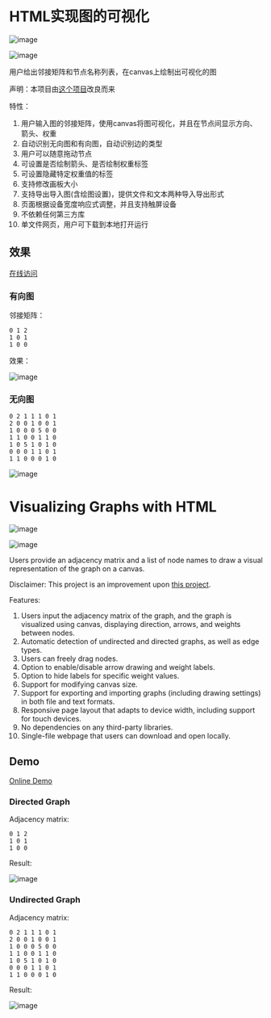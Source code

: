 # HTML实现图的可视化

![image](image.png)

![image](image-1.png)

用户给出邻接矩阵和节点名称列表，在canvas上绘制出可视化的图

声明：本项目由[这个项目](https://github.com/ccessl/create_gra)改良而来

特性：

1. 用户输入图的邻接矩阵，使用canvas将图可视化，并且在节点间显示方向、箭头、权重
2. 自动识别无向图和有向图，自动识别边的类型
3. 用户可以随意拖动节点
4. 可设置是否绘制箭头、是否绘制权重标签
5. 可设置隐藏特定权重值的标签
6. 支持修改画板大小
7. 支持导出导入图(含绘图设置)，提供文件和文本两种导入导出形式
8. 页面根据设备宽度响应式调整，并且支持触屏设备
9. 不依赖任何第三方库
10. 单文件网页，用户可下载到本地打开运行


## 效果

[在线访问](https://xy0797.github.io/Visualizing-Graphs-with-HTML/web/)

### 有向图

邻接矩阵：

```
0 1 2
1 0 1
1 0 0
```

效果：

![image](image-2.png)
    
### 无向图

```
0 2 1 1 1 0 1
2 0 0 1 0 0 1
1 0 0 0 5 0 0
1 1 0 0 1 1 0
1 0 5 1 0 1 0
0 0 0 1 1 0 1
1 1 0 0 0 1 0
```

![image](image-3.png)


# Visualizing Graphs with HTML

![image](image.png)

![image](image-1.png)

Users provide an adjacency matrix and a list of node names to draw a visual representation of the graph on a canvas.

Disclaimer: This project is an improvement upon [this project](https://github.com/ccessl/create_gra).

Features:

1. Users input the adjacency matrix of the graph, and the graph is visualized using canvas, displaying direction, arrows, and weights between nodes.
2. Automatic detection of undirected and directed graphs, as well as edge types.
3. Users can freely drag nodes.
4. Option to enable/disable arrow drawing and weight labels.
5. Option to hide labels for specific weight values.
6. Support for modifying canvas size.
7. Support for exporting and importing graphs (including drawing settings) in both file and text formats.
8. Responsive page layout that adapts to device width, including support for touch devices.
9. No dependencies on any third-party libraries.
10. Single-file webpage that users can download and open locally.

## Demo

[Online Demo](https://xy0797.github.io/Visualizing-Graphs-with-HTML/web/)

### Directed Graph

Adjacency matrix:

```
0 1 2
1 0 1
1 0 0
```

Result:

![image](image-2.png)

### Undirected Graph

Adjacency matrix:

```
0 2 1 1 1 0 1
2 0 0 1 0 0 1
1 0 0 0 5 0 0
1 1 0 0 1 1 0
1 0 5 1 0 1 0
0 0 0 1 1 0 1
1 1 0 0 0 1 0
```

Result:

![image](image-3.png)